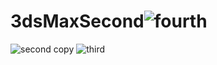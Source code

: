 # 3dsMaxSecond![fourth](https://user-images.githubusercontent.com/65831678/139970830-6681365e-079a-4260-8804-f499bb9e5c4a.png)
![second copy](https://user-images.githubusercontent.com/65831678/139970832-d6d1c876-2a65-4e5a-b2ed-4b6acba9b243.png)
![third](https://user-images.githubusercontent.com/65831678/139970833-294d845b-8218-44d3-88d0-149c4b46e508.png)
